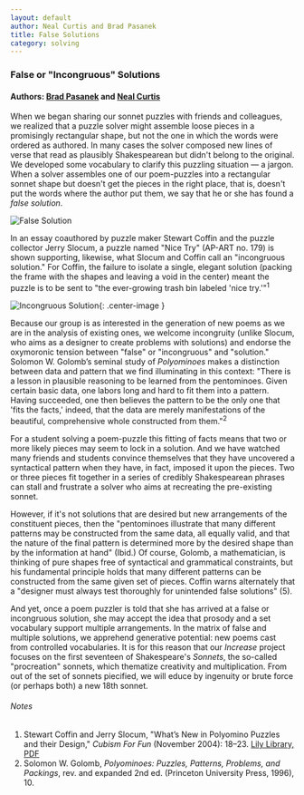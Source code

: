```yaml
---
layout: default
author: Neal Curtis and Brad Pasanek
title: False Solutions
category: solving
---
```

### False or "Incongruous" Solutions

<h4>
Authors: <a href="./../../../../people/pasanek-brad.html">Brad Pasanek</a> and <a href="./../../../../people/curtis-neal.html">Neal Curtis</a>
</h4>

When we began sharing our sonnet puzzles with friends and colleagues, we realized that a puzzle solver might assemble loose pieces in a promisingly rectangular shape, but not the one in which the words were ordered as authored. In many cases the solver composed new lines of verse that read as plausibly Shakespearean but didn't belong to the original. We developed some vocabulary to clarify this puzzling situation &mdash; a jargon. When a solver assembles one of our poem-puzzles into a rectangular sonnet shape but doesn't get the pieces in the right place, that is, doesn't put the words where the author put them, we say that he or she has found a _false solution_. 

![False Solution](../../../../images/falsesolution.jpg)

In an essay coauthored by puzzle maker Stewart Coffin and the puzzle collector Jerry Slocum, a puzzle named "Nice Try" (AP-ART no. 179) is shown supporting, likewise, what Slocum and Coffin call an "incongruous solution." For Coffin, the failure to isolate a single, elegant solution (packing the frame with the shapes and leaving a void in the center) meant the puzzle is to be sent to "the ever-growing trash bin labeled 'nice try.'"<sup>1</sup>

![Incongruous Solution](../../../../images/nicetry.jpg){: .center-image }

Because our group is as interested in the generation of new poems as we are in the analysis of existing ones, we welcome incongruity (unlike Slocum, who aims as a designer to create problems with solutions) and endorse the oxymoronic tension between "false" or "incongruous" and "solution." Solomon W. Golomb’s seminal study of _Polyominoes_ makes a distinction between data and pattern that we find illuminating in this context: "There is a lesson in plausible reasoning to be learned from the pentominoes. Given certain basic data, one labors long and hard to fit them into a pattern. Having succeeded, one then believes the pattern to be the only one that 'fits the facts,' indeed, that the data are merely manifestations of the beautiful, comprehensive whole constructed from them."<sup>2</sup> 

For a student solving a poem-puzzle this fitting of facts means that two or more likely pieces may seem to lock in a solution. And we have watched many friends and students convince themselves that they have uncovered a syntactical pattern when they have, in fact, imposed it upon the pieces. Two or three pieces fit together in a series of credibly Shakespearean phrases can stall and frustrate a solver who aims at recreating the pre-existing sonnet.

However, if it's not solutions that are desired but new arrangements of the constituent pieces, then the "pentominoes illustrate that many different patterns may be constructed from the same data, all equally valid, and that the nature of the final pattern is determined more by the desired shape than by the information at hand" (Ibid.) Of course, Golomb, a mathematician, is thinking of pure shapes free of syntactical and grammatical constraints, but his fundamental principle holds that many different patterns can be constructed from the same given set of pieces. Coffin warns alternately that a "designer must always test thoroughly for unintended false solutions" (5). 

And yet, once a poem puzzler is told that she has arrived at a false or incongruous solution, she may accept the idea that prosody and a set vocabulary support multiple arrangements. In the matrix of false and multiple solutions, we apprehend generative potential: new poems cast from controlled vocabularies. It is for this reason that our _Increase_ project focuses on the first seventeen of Shakespeare's _Sonnets_, the so-called "procreation" sonnets, which thematize creativity and multiplication. From out of the set of sonnets piecified, we will educe by ingenuity or brute force (or perhaps both) a new 18th sonnet.

###### Notes
1. Stewart Coffin and Jerry Slocum, "What’s New in Polyomino Puzzles and their Design," _Cubism For Fun_ (November 2004): 18–23. [Lily Library, PDF](http://www.indiana.edu/~liblilly/collections/overview/puzzle_docs/polyomino_puzzles.pdf)
2. Solomon W. Golomb, _Polyominoes: Puzzles, Patterns, Problems, and Packings_, rev. and expanded 2nd ed. (Princeton University Press, 1996), 10.



